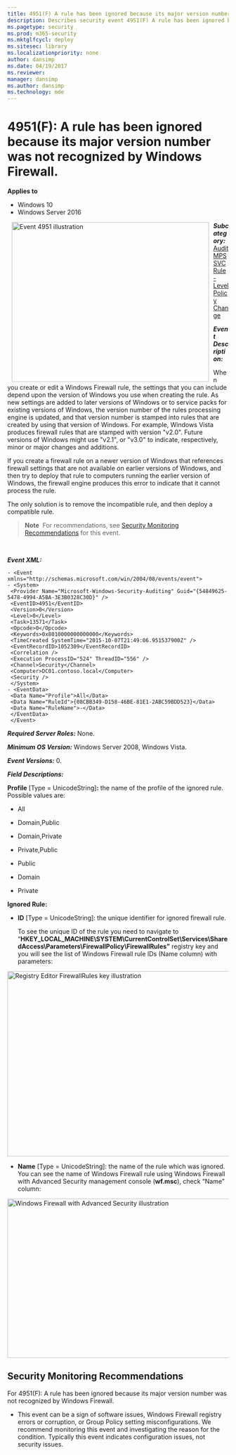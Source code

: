```yaml
---
title: 4951(F) A rule has been ignored because its major version number was not recognized by Windows Firewall. (Windows 10)
description: Describes security event 4951(F) A rule has been ignored because its major version number was not recognized by Windows Firewall.
ms.pagetype: security
ms.prod: m365-security
ms.mktglfcycl: deploy
ms.sitesec: library
ms.localizationpriority: none
author: dansimp
ms.date: 04/19/2017
ms.reviewer: 
manager: dansimp
ms.author: dansimp
ms.technology: mde
---
```


# 4951(F): A rule has been ignored because its major version number was not recognized by Windows Firewall.

**Applies to**
-   Windows 10
-   Windows Server 2016


<img src="images/event-4951.png" alt="Event 4951 illustration" width="449" height="364" hspace="10" align="left" />

***Subcategory:***&nbsp;[Audit MPSSVC Rule-Level Policy Change](audit-mpssvc-rule-level-policy-change.md)

***Event Description:***

When you create or edit a Windows Firewall rule, the settings that you can include depend upon the version of Windows you use when creating the rule. As new settings are added to later versions of Windows or to service packs for existing versions of Windows, the version number of the rules processing engine is updated, and that version number is stamped into rules that are created by using that version of Windows. For example, Windows Vista produces firewall rules that are stamped with version "v2.0". Future versions of Windows might use "v2.1", or "v3.0" to indicate, respectively, minor or major changes and additions.

If you create a firewall rule on a newer version of Windows that references firewall settings that are not available on earlier versions of Windows, and then try to deploy that rule to computers running the earlier version of Windows, the firewall engine produces this error to indicate that it cannot process the rule.

The only solution is to remove the incompatible rule, and then deploy a compatible rule.

> **Note**&nbsp;&nbsp;For recommendations, see [Security Monitoring Recommendations](#security-monitoring-recommendations) for this event.

<br clear="all">

***Event XML:***
```
- <Event xmlns="http://schemas.microsoft.com/win/2004/08/events/event">
- <System>
 <Provider Name="Microsoft-Windows-Security-Auditing" Guid="{54849625-5478-4994-A5BA-3E3B0328C30D}" /> 
 <EventID>4951</EventID> 
 <Version>0</Version> 
 <Level>0</Level> 
 <Task>13571</Task> 
 <Opcode>0</Opcode> 
 <Keywords>0x8010000000000000</Keywords> 
 <TimeCreated SystemTime="2015-10-07T21:49:06.951537900Z" /> 
 <EventRecordID>1052309</EventRecordID> 
 <Correlation /> 
 <Execution ProcessID="524" ThreadID="556" /> 
 <Channel>Security</Channel> 
 <Computer>DC01.contoso.local</Computer> 
 <Security /> 
 </System>
- <EventData>
 <Data Name="Profile">All</Data> 
 <Data Name="RuleId">{08CBB349-D158-46BE-81E1-2ABC59BDD523}</Data> 
 <Data Name="RuleName">-</Data> 
 </EventData>
 </Event>

```

***Required Server Roles:*** None.

***Minimum OS Version:*** Windows Server 2008, Windows Vista.

***Event Versions:*** 0.

***Field Descriptions:***

**Profile** \[Type = UnicodeString\]**:** the name of the profile of the ignored rule. Possible values are:

-   All

-   Domain,Public

-   Domain,Private

-   Private,Public

-   Public

-   Domain

-   Private

**Ignored Rule:**

-   **ID** \[Type = UnicodeString\]: the unique identifier for ignored firewall rule.

    To see the unique ID of the rule you need to navigate to “**HKEY\_LOCAL\_MACHINE\\SYSTEM\\CurrentControlSet\\Services\\SharedAccess\\Parameters\\FirewallPolicy\\FirewallRules”** registry key and you will see the list of Windows Firewall rule IDs (Name column) with parameters:

<img src="images/registry-editor-firewallrules.png" alt="Registry Editor FirewallRules key illustration" width="1412" height="422" />

-   **Name** \[Type = UnicodeString\]: the name of the rule which was ignored. You can see the name of Windows Firewall rule using Windows Firewall with Advanced Security management console (**wf.msc**), check “Name” column:

<img src="images/windows-firewall-with-advanced-security.png" alt="Windows Firewall with Advanced Security illustration" width="1082" height="363" />

## Security Monitoring Recommendations

For 4951(F): A rule has been ignored because its major version number was not recognized by Windows Firewall.

-   This event can be a sign of software issues, Windows Firewall registry errors or corruption, or Group Policy setting misconfigurations. We recommend monitoring this event and investigating the reason for the condition. Typically this event indicates configuration issues, not security issues.

